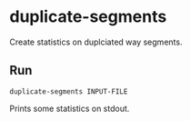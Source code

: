 # duplicate-segments

Create statistics on duplciated way segments.

## Run

`duplicate-segments INPUT-FILE`

Prints some statistics on stdout.

